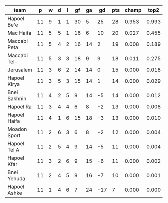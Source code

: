 |     team     | p  | w | d | l | gf | ga | gd  | pts | champ | top2  | top3  | top4  |  5-7  | bot4  | bot3  | bot2  |
|--------------|----|---|---|---|----|----|-----|-----|-------|-------|-------|-------|-------|-------|-------|-------|
| Hapoel Be'e  | 11 | 9 | 1 | 1 | 30 |  5 |  25 |  28 | 0.953 | 0.993 | 0.998 | 1.000 | 0.000 | 0.000 | 0.000 | 0.000|
| Mac Haifa    | 11 | 5 | 5 | 1 | 16 |  6 |  10 |  20 | 0.027 | 0.455 | 0.709 | 0.857 | 0.122 | 0.002 | 0.001 | 0.000|
| Maccabi Peta | 11 | 5 | 4 | 2 | 16 | 14 |   2 |  19 | 0.008 | 0.189 | 0.422 | 0.634 | 0.280 | 0.015 | 0.007 | 0.003|
| Maccabi Tel- | 11 | 5 | 3 | 3 | 18 |  9 |   9 |  18 | 0.011 | 0.275 | 0.548 | 0.740 | 0.206 | 0.008 | 0.004 | 0.001|
| Jerusalem    | 11 | 3 | 6 | 2 | 14 | 14 |   0 |  15 | 0.000 | 0.018 | 0.059 | 0.133 | 0.365 | 0.191 | 0.110 | 0.056|
| Hapoel Kirya | 11 | 3 | 5 | 3 | 15 | 14 |   1 |  14 | 0.000 | 0.029 | 0.093 | 0.200 | 0.393 | 0.137 | 0.078 | 0.037|
| Bnei Sakhnin | 11 | 4 | 2 | 5 |  9 | 14 |  -5 |  14 | 0.000 | 0.012 | 0.050 | 0.118 | 0.325 | 0.236 | 0.148 | 0.072|
| Hapoel Ra    | 11 | 3 | 4 | 4 |  6 |  8 |  -2 |  13 | 0.000 | 0.008 | 0.031 | 0.080 | 0.285 | 0.292 | 0.185 | 0.099|
| Hapoel Haifa | 11 | 4 | 1 | 6 | 15 | 18 |  -3 |  13 | 0.000 | 0.010 | 0.038 | 0.089 | 0.277 | 0.298 | 0.200 | 0.107|
| Moadon Sport | 11 | 2 | 6 | 3 |  6 |  8 |  -2 |  12 | 0.000 | 0.004 | 0.018 | 0.049 | 0.215 | 0.403 | 0.279 | 0.150|
| Hapoel Tel A | 11 | 2 | 5 | 4 |  9 | 14 |  -5 |  11 | 0.000 | 0.004 | 0.021 | 0.051 | 0.241 | 0.384 | 0.268 | 0.149|
| Hapoel Kfar  | 11 | 3 | 2 | 6 |  9 | 15 |  -6 |  11 | 0.000 | 0.002 | 0.010 | 0.028 | 0.151 | 0.530 | 0.402 | 0.251|
| Bnei Yehuda  | 11 | 2 | 4 | 5 |  9 | 16 |  -7 |  10 | 0.000 | 0.001 | 0.006 | 0.020 | 0.126 | 0.578 | 0.446 | 0.290|
| Hapoel Ashke | 11 | 1 | 4 | 6 |  7 | 24 | -17 |   7 | 0.000 | 0.000 | 0.000 | 0.001 | 0.015 | 0.923 | 0.871 | 0.784|
